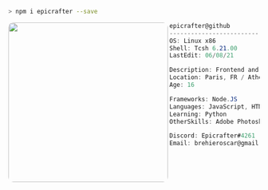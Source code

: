 ```zsh
> npm i epicrafter --save
```

<img align="left" style="border-radius: 10px;" src="https://i.imgur.com/HWxOnw9.jpg" width="320" /> 

```csharp
epicrafter@github
-------------------------
OS: Linux x86
Shell: Tcsh 6.21.00
LastEdit: 06/08/21

Description: Frontend and Backend developer
Location: Paris, FR / Athens, GR
Age: 16

Frameworks: Node.JS
Languages: JavaScript, HTML, CSS, Java
Learning: Python 
OtherSkills: Adobe Photoshop & Illustrator

Discord: Epicrafter#4261
Email: brehieroscar@gmail.com
```